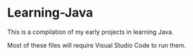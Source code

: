 # Learning-Java
This is a compilation of my early projects in learning Java.

Most of these files will require Visual Studio Code to run them.
